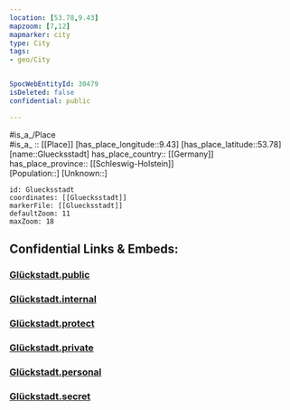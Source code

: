 ```yaml
---
location: [53.78,9.43] 
mapzoom: [7,12] 
mapmarker: city 
type: City
tags:
- geo/City


SpocWebEntityId: 30479
isDeleted: false
confidential: public

---
```

#is_a_/Place  
#is_a_ :: [[Place]] 
[has_place_longitude::9.43] 
[has_place_latitude::53.78] 
[name::Gluecksstadt] 
has_place_country:: [[Germany]]  
has_place_province:: [[Schleswig-Holstein]]  
[Population::] 
[Unknown::] 


```leaflet
id: Gluecksstadt
coordinates: [[Gluecksstadt]] 
markerFile: [[Gluecksstadt]] 
defaultZoom: 11 
maxZoom: 18
```


## Confidential Links & Embeds: 

### [Glückstadt.public](/_public/\Earth\Continent\Europe\Europe~Central\Germany\Germany~West\Schleswig-Holstein\counties~SH\Steinburg\cities~SteinburgGlückstadt.public.md) 

### [Glückstadt.internal](/_internal/\Earth\Continent\Europe\Europe~Central\Germany\Germany~West\Schleswig-Holstein\counties~SH\Steinburg\cities~SteinburgGlückstadt.internal.md) 

### [Glückstadt.protect](/_protect/\Earth\Continent\Europe\Europe~Central\Germany\Germany~West\Schleswig-Holstein\counties~SH\Steinburg\cities~SteinburgGlückstadt.protect.md) 

### [Glückstadt.private](/_private/\Earth\Continent\Europe\Europe~Central\Germany\Germany~West\Schleswig-Holstein\counties~SH\Steinburg\cities~SteinburgGlückstadt.private.md) 

### [Glückstadt.personal](/_personal/\Earth\Continent\Europe\Europe~Central\Germany\Germany~West\Schleswig-Holstein\counties~SH\Steinburg\cities~SteinburgGlückstadt.personal.md) 

### [Glückstadt.secret](/_secret/\Earth\Continent\Europe\Europe~Central\Germany\Germany~West\Schleswig-Holstein\counties~SH\Steinburg\cities~SteinburgGlückstadt.secret.md)

